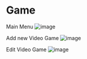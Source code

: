 # Game
 
 Main Menu
![image](https://user-images.githubusercontent.com/105649270/197322510-26a8ee87-da61-43b0-b3ea-c5f1d8adf362.png)

Add new Video Game
![image](https://user-images.githubusercontent.com/105649270/197322543-c5c9e3cd-d91f-4fe7-be40-9d46f9e8f8ce.png)

Edit Video Game
![image](https://user-images.githubusercontent.com/105649270/197322524-f943043e-09c1-41b0-a195-5be66f0eb12d.png)
